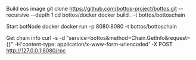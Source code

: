 Build eos image
git clone https://github.com/bottos-project/bottos.git --recursive  --depth 1
cd bottos/docker
docker build . -t bottos/bottoschain

Start botNode docker
docker run -p 8080:8080 -t bottos/bottoschain


Get chain info
curl -s -d "service=bottos&method=Chain.GetInfo&request={}" -H'content-type: application/x-www-form-urlencoded'  -X POST  http://127.0.0.1:8080/rpc 
